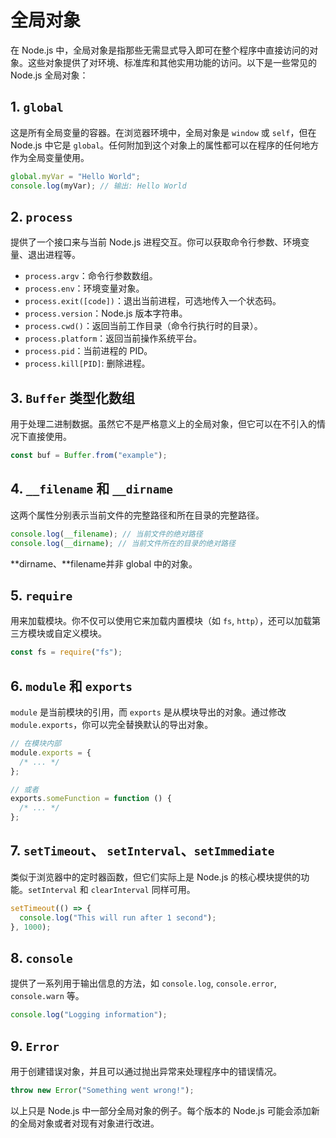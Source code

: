 # 全局对象

在 Node.js 中，全局对象是指那些无需显式导入即可在整个程序中直接访问的对象。这些对象提供了对环境、标准库和其他实用功能的访问。以下是一些常见的 Node.js 全局对象：

## 1. `global`

这是所有全局变量的容器。在浏览器环境中，全局对象是 `window` 或 `self`，但在 Node.js 中它是 `global`。任何附加到这个对象上的属性都可以在程序的任何地方作为全局变量使用。

```javascript
global.myVar = "Hello World";
console.log(myVar); // 输出: Hello World
```

## 2. `process`

提供了一个接口来与当前 Node.js 进程交互。你可以获取命令行参数、环境变量、退出进程等。

- `process.argv`：命令行参数数组。
- `process.env`：环境变量对象。
- `process.exit([code])`：退出当前进程，可选地传入一个状态码。
- `process.version`：Node.js 版本字符串。
- `process.cwd()`：返回当前工作目录（命令行执行时的目录）。
- `process.platform`：返回当前操作系统平台。
- `process.pid`：当前进程的 PID。
- `process.kill[PID]`: 删除进程。

## 3. `Buffer` 类型化数组

用于处理二进制数据。虽然它不是严格意义上的全局对象，但它可以在不引入的情况下直接使用。

```javascript
const buf = Buffer.from("example");
```

## 4. `__filename` 和 `__dirname`

这两个属性分别表示当前文件的完整路径和所在目录的完整路径。

```javascript
console.log(__filename); // 当前文件的绝对路径
console.log(__dirname); // 当前文件所在的目录的绝对路径
```

<bwe><pri>**dirname</pri>、<pri>**filename</pri>并非 global 中的对象。</bwe>

## 5. `require`

用来加载模块。你不仅可以使用它来加载内置模块（如 `fs`, `http`），还可以加载第三方模块或自定义模块。

```javascript
const fs = require("fs");
```

## 6. `module` 和 `exports`

`module` 是当前模块的引用，而 `exports` 是从模块导出的对象。通过修改 `module.exports`，你可以完全替换默认的导出对象。

```javascript
// 在模块内部
module.exports = {
  /* ... */
};

// 或者
exports.someFunction = function () {
  /* ... */
};
```

## 7. `setTimeout`、 `setInterval`、`setImmediate`

类似于浏览器中的定时器函数，但它们实际上是 Node.js 的核心模块提供的功能。`setInterval` 和 `clearInterval` 同样可用。

```javascript
setTimeout(() => {
  console.log("This will run after 1 second");
}, 1000);
```

## 8. `console`

提供了一系列用于输出信息的方法，如 `console.log`, `console.error`, `console.warn` 等。

```javascript
console.log("Logging information");
```

## 9. `Error`

用于创建错误对象，并且可以通过抛出异常来处理程序中的错误情况。

```javascript
throw new Error("Something went wrong!");
```

以上只是 Node.js 中一部分全局对象的例子。每个版本的 Node.js 可能会添加新的全局对象或者对现有对象进行改进。
